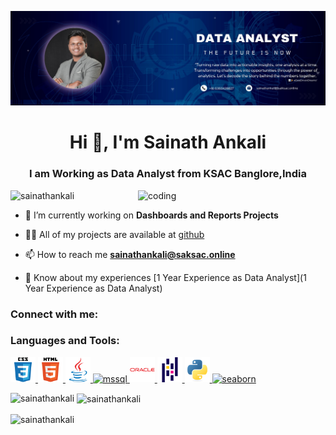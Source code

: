 ![logo](https://github.com/sainathankali/sainathankali/blob/main/My.jpg)
<h1 align="center">Hi 👋, I'm Sainath Ankali</h1>
<h3 align="center">I am Working as Data Analyst from KSAC Banglore,India</h3>

<img align="right" alt="coding" width="300" src="https://user-images.githubusercontent.com/55389276/140866485-8fb1c876-9a8f-4d6a-98dc-08c4981eaf70.gif">

<p align="left"> <img src="https://komarev.com/ghpvc/?username=sainathankali&label=Profile%20views&color=0e75b6&style=flat" alt="sainathankali" /> </p>

- 🔭 I’m currently working on **Dashboards and Reports Projects**

- 👨‍💻 All of my projects are available at [github](github)

- 📫 How to reach me **sainathankali@saksac.online**

- 📄 Know about my experiences [1 Year Experience as Data Analyst](1 Year Experience as Data Analyst)

<h3 align="left">Connect with me:</h3>
<p align="left">
</p>

<h3 align="left">Languages and Tools:</h3>
<p align="left"> <a href="https://www.w3schools.com/css/" target="_blank" rel="noreferrer"> <img src="https://raw.githubusercontent.com/devicons/devicon/master/icons/css3/css3-original-wordmark.svg" alt="css3" width="40" height="40"/> </a> <a href="https://www.w3.org/html/" target="_blank" rel="noreferrer"> <img src="https://raw.githubusercontent.com/devicons/devicon/master/icons/html5/html5-original-wordmark.svg" alt="html5" width="40" height="40"/> </a> <a href="https://www.java.com" target="_blank" rel="noreferrer"> <img src="https://raw.githubusercontent.com/devicons/devicon/master/icons/java/java-original.svg" alt="java" width="40" height="40"/> </a> <a href="https://www.microsoft.com/en-us/sql-server" target="_blank" rel="noreferrer"> <img src="https://www.svgrepo.com/show/303229/microsoft-sql-server-logo.svg" alt="mssql" width="40" height="40"/> </a> <a href="https://www.oracle.com/" target="_blank" rel="noreferrer"> <img src="https://raw.githubusercontent.com/devicons/devicon/master/icons/oracle/oracle-original.svg" alt="oracle" width="40" height="40"/> </a> <a href="https://pandas.pydata.org/" target="_blank" rel="noreferrer"> <img src="https://raw.githubusercontent.com/devicons/devicon/2ae2a900d2f041da66e950e4d48052658d850630/icons/pandas/pandas-original.svg" alt="pandas" width="40" height="40"/> </a> <a href="https://www.python.org" target="_blank" rel="noreferrer"> <img src="https://raw.githubusercontent.com/devicons/devicon/master/icons/python/python-original.svg" alt="python" width="40" height="40"/> </a> <a href="https://seaborn.pydata.org/" target="_blank" rel="noreferrer"> <img src="https://seaborn.pydata.org/_images/logo-mark-lightbg.svg" alt="seaborn" width="40" height="40"/> </a> </p>

<p><img align="left" src="https://github-readme-stats.vercel.app/api/top-langs?username=sainathankali&show_icons=true&locale=en&layout=compact" alt="sainathankali" /></p>

<p>&nbsp;<img align="center" src="https://github-readme-stats.vercel.app/api?username=sainathankali&show_icons=true&locale=en" alt="sainathankali" /></p>

<p><img align="center" src="https://github-readme-streak-stats.herokuapp.com/?user=sainathankali&" alt="sainathankali" /></p>
